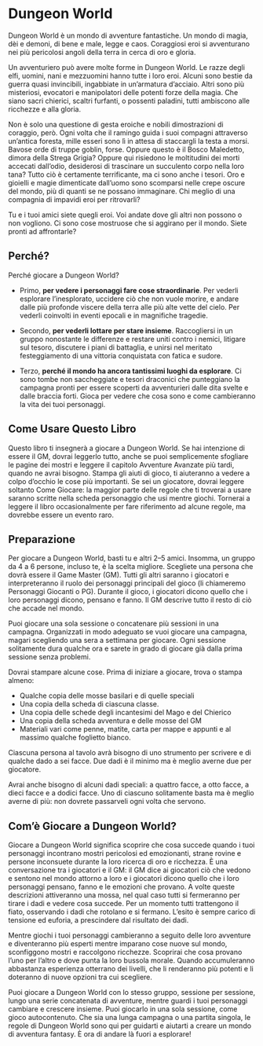 # Dungeon World
Dungeon World è un mondo di avventure fantastiche. 
Un mondo di magia, dèi e demoni, di bene e male, legge e caos. 
Coraggiosi eroi si avventurano nei più pericolosi angoli della terra in cerca di oro e gloria.

Un avventuriero può avere molte forme in Dungeon World.
Le razze degli elfi, uomini, nani e mezzuomini hanno tutte i loro eroi.
Alcuni sono bestie da guerra quasi invincibili, ingabbiate in un’armatura d’acciaio.
Altri sono più misteriosi, evocatori e manipolatori delle potenti forze della magia.
Che siano sacri chierici, scaltri furfanti, o possenti paladini, tutti ambiscono alle ricchezze e alla gloria.

Non è solo una questione di gesta eroiche e nobili dimostrazioni di coraggio, però.
Ogni volta che il ramingo guida i suoi compagni attraverso un’antica foresta,
mille esseri sono lì in attesa di staccargli la testa a morsi.
Bavose orde di truppe goblin, forse. Oppure questo è il Bosco Maledetto,
dimora della Strega Grigia? Oppure qui risiedono le moltitudini dei morti accecati dall’odio,
desiderosi di trascinare un succulento corpo nella loro tana? Tutto ciò è certamente terrificante,
ma ci sono anche i tesori. Oro e gioielli e magie dimenticate dall’uomo sono scomparsi
nelle crepe oscure del mondo, più di quanti se ne possano immaginare.
Chi meglio di una compagnia di impavidi eroi per ritrovarli?

Tu e i tuoi amici siete quegli eroi.
Voi andate dove gli altri non possono o non vogliono.
Ci sono cose mostruose che si aggirano per il mondo.
Siete pronti ad affrontarle?

## Perché?
Perché giocare a Dungeon World?

* Primo, **per vedere i personaggi fare cose straordinarie**. Per vederli esplorare l’inesplorato, uccidere ciò che non vuole morire, e andare dalle più profonde viscere della terra alle più alte vette del cielo. Per vederli coinvolti in eventi epocali e in magnifiche tragedie.

* Secondo, **per vederli lottare per stare insieme**. Raccogliersi in un gruppo nonostante le differenze e restare uniti contro i nemici, litigare sul tesoro, discutere i piani di battaglia, e unirsi nel meritato festeggiamento di una vittoria conquistata con fatica e sudore.

* Terzo, **perché il mondo ha ancora tantissimi luoghi da esplorare**. Ci sono tombe non saccheggiate e tesori draconici che punteggiano la campagna pronti per essere scoperti da avventurieri dalle dita svelte e dalle braccia forti. Gioca per vedere che cosa sono e come cambieranno la vita dei tuoi personaggi.

## Come Usare Questo Libro
Questo libro ti insegnerà a giocare a Dungeon World. Se hai intenzione di essere il GM, dovrai leggerlo tutto, anche se puoi semplicemente sfogliare le pagine dei mostri e leggere il capitolo Avventure Avanzate più tardi, quando ne avrai bisogno. Stampa gli aiuti di gioco, ti aiuteranno a vedere a colpo d’occhio le cose più importanti. Se sei un giocatore, dovrai leggere soltanto Come Giocare: la maggior parte delle regole che ti troverai a usare saranno scritte nella scheda personaggio che usi mentre giochi. Tornerai a leggere il libro occasionalmente per fare riferimento ad alcune regole, ma dovrebbe essere un evento raro.

## Preparazione
Per giocare a Dungeon World, basti tu e altri 2–5 amici. Insomma, un gruppo da 4 a 6 persone, incluso te, è la scelta migliore. Scegliete una persona che dovrà essere il Game Master (GM). Tutti gli altri saranno i giocatori e interpreteranno il ruolo dei personaggi principali del gioco (li chiameremo Personaggi Giocanti o PG). Durante il gioco, i giocatori dicono quello che i loro personaggi dicono, pensano e fanno. Il GM descrive tutto il resto di ciò che accade nel mondo.

Puoi giocare una sola sessione o concatenare più sessioni in una campagna. Organizzati in modo adeguato se vuoi giocare una campagna, magari scegliendo una sera a settimana per giocare. Ogni sessione solitamente dura qualche ora e sarete in grado di giocare già dalla prima sessione senza problemi.

Dovrai stampare alcune cose. Prima di iniziare a giocare, trova o stampa almeno:

* Qualche copia delle mosse basilari e di quelle speciali
* Una copia della scheda di ciascuna classe.
* Una copia delle schede degli incantesimi del Mago e del Chierico
* Una copia della scheda avventura e delle mosse del GM
* Materiali vari come penne, matite, carta per mappe e appunti e al massimo qualche foglietto bianco.

Ciascuna persona al tavolo avrà bisogno di uno strumento per scrivere e di qualche dado a sei facce. Due dadi è il minimo ma è meglio averne due per giocatore.

Avrai anche bisogno di alcuni dadi speciali: a quattro facce, a otto facce, a dieci facce e a dodici facce. Uno di ciascuno solitamente basta ma è meglio averne di più: non dovrete passarveli ogni volta che servono.

## Com’è Giocare a Dungeon World?
Giocare a Dungeon World significa scoprire che cosa succede quando i tuoi personaggi incontrano mostri pericolosi ed emozionanti, strane rovine e persone inconsuete durante la loro ricerca di oro e ricchezza. È una conversazione tra i giocatori e il GM: il GM dice ai giocatori ciò che vedono e sentono nel mondo attorno a loro e i giocatori dicono quello che i loro personaggi pensano, fanno e le emozioni che provano. A volte queste descrizioni attiveranno una mossa, nel qual caso tutti si fermeranno per tirare i dadi e vedere cosa succede. Per un momento tutti trattengono il fiato, osservando i dadi che rotolano e si fermano. L’esito è sempre carico di tensione ed euforia, a prescindere dal risultato dei dadi.

Mentre giochi i tuoi personaggi cambieranno a seguito delle loro avventure e diventeranno più esperti mentre imparano cose nuove sul mondo, sconfiggono mostri e raccolgono ricchezze. Scoprirai che cosa provano l’uno per l’altro e dove punta la loro bussola morale. Quando accumuleranno abbastanza esperienza otterrano dei livelli, che li renderanno più potenti e li doteranno di nuove opzioni tra cui scegliere.

Puoi giocare a Dungeon World con lo stesso gruppo, sessione per sessione, lungo una serie concatenata di avventure, mentre guardi i tuoi personaggi cambiare e crescere insieme. Puoi giocarlo in una sola sessione, come gioco autocontenuto. Che sia una lunga campagna o una partita singola, le regole di Dungeon World sono qui per guidarti e aiutarti a creare un mondo di avventura fantasy. È ora di andare là fuori a esplorare!